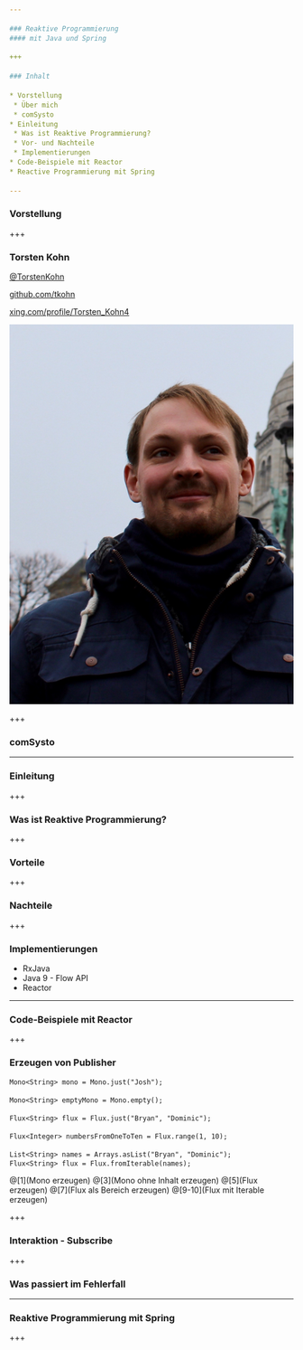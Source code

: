 ```yaml
---

### Reaktive Programmierung 
#### mit Java und Spring

+++

### Inhalt

* Vorstellung
 * Über mich
 * comSysto
* Einleitung
 * Was ist Reaktive Programmierung?
 * Vor- und Nachteile
 * Implementierungen
* Code-Beispiele mit Reactor
* Reactive Programmierung mit Spring

---
```


### Vorstellung

+++

### Torsten Kohn
<i class="fa fa-twitter-square"></i> [@TorstenKohn](https://twitter.com/TorstenKohn)

<i class="fa fa-github-square"></i> [github.com/tkohn](https://github.com/tkohn)

<i class="fa fa-xing-square"></i> [xing.com/profile/Torsten_Kohn4](https://www.xing.com/profile/Torsten_Kohn4)

<img class="profile-picture" src="/assets/profil_tk.jpg" alt="Profilbild von Torsten Kohn">

+++

### comSysto

---

### Einleitung

+++

### Was ist Reaktive Programmierung?

+++

### Vorteile

+++

### Nachteile

+++

### Implementierungen

* RxJava
* Java 9 - Flow API
* Reactor

---

### Code-Beispiele mit Reactor

+++

### Erzeugen von Publisher

```
Mono<String> mono = Mono.just("Josh");

Mono<String> emptyMono = Mono.empty();

Flux<String> flux = Flux.just("Bryan", "Dominic");

Flux<Integer> numbersFromOneToTen = Flux.range(1, 10);

List<String> names = Arrays.asList("Bryan", "Dominic");
Flux<String> flux = Flux.fromIterable(names);
```
@[1](Mono erzeugen)
@[3](Mono ohne Inhalt erzeugen)
@[5](Flux erzeugen)
@[7](Flux als Bereich erzeugen)
@[9-10](Flux mit Iterable erzeugen)

+++

### Interaktion - Subscribe

+++

### Was passiert im Fehlerfall

---

### Reaktive Programmierung mit Spring

+++

